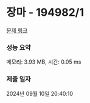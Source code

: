 # 장마 - 194982/1 

[문제 링크](https://level.goorm.io/exam/194982/%EC%9E%A5%EB%A7%88/quiz/1) 

### 성능 요약

메모리: 3.93 MB, 시간: 0.05 ms

### 제출 일자

2024년 09월 10일 20:40:10

